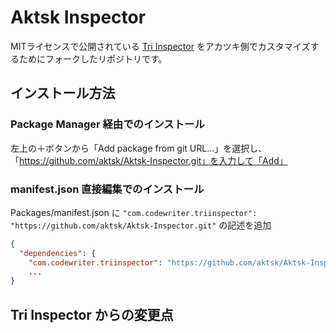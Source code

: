 # Aktsk Inspector 

MITライセンスで公開されている [Tri Inspector](https://github.com/codewriter-packages/Tri-Inspector) をアカツキ側でカスタマイズするためにフォークしたリポジトリです。

## インストール方法

### Package Manager 経由でのインストール

左上の＋ボタンから「Add package from git URL...」を選択し、「https://github.com/aktsk/Aktsk-Inspector.git」を入力して「Add」

### manifest.json 直接編集でのインストール

Packages/manifest.json に `"com.codewriter.triinspector": "https://github.com/aktsk/Aktsk-Inspector.git"` の記述を追加

```manifest.json
{
  "dependencies": {
    "com.codewriter.triinspector": "https://github.com/aktsk/Aktsk-Inspector.git",
    ...
}
```

## Tri Inspector からの変更点
